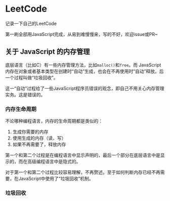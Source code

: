 # LeetCode
记录一下自己的LeetCode

第一刷全部用JavaScript完成，从易到难慢慢来，写的不好，欢迎issue或PR~

## 关于 JavaScript 的内存管理

底层语言（比如C）有一些内存管理方法，比如`malloc()`和`free`。而 JavaScript 内存在对象或者基本类型在创建时“自动”生成，也会在不再使用时“自动”释放。后一个过程叫做“垃圾回收”。

这一“自动”过程给了一些JavaScript程序员错误的观念，即自己不用关心内存管理实务。这是错误的。

### 内存生命周期

不论哪种编程语言，内存的生命周期都是类似的：

1. 生成你需要的内存
2. 使用生成的内存（读、写）
3. 如果不再需要了，释放内存

第一个和第二个过程是在编程语言中显示声明的，最后一个部分在底层语言中是显示的，而在高级编程语言中是隐式的。

对于第一个和第二个过程比较容易理解，不再赘述。至于如何判断内存已经不再需要，在JavaScript中使用了“垃圾回收”机制。

### 垃圾回收

